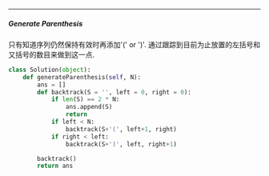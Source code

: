 ***
##### Generate Parenthesis
只有知道序列仍然保持有效时再添加'(' or ')'.
通过跟踪到目前为止放置的左括号和又括号的数目来做到这一点.
```python
class Solution(object):
    def generateParenthesis(self, N):
        ans = []
        def backtrack(S = '', left = 0, right = 0):
            if len(S) == 2 * N:
                ans.append(S)
                return
            if left < N:
                backtrack(S+'(', left+1, right)
            if right < left:
                backtrack(S+')', left, right+1)

        backtrack()
        return ans

```